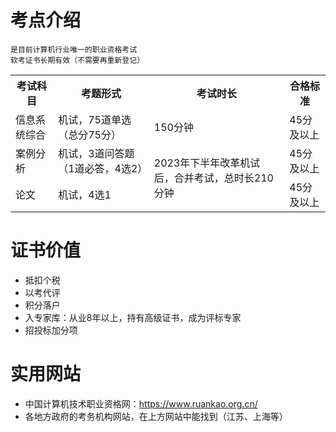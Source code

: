 # 考点介绍

```
是目前计算机行业唯一的职业资格考试
软考证书长期有效（不需要再重新登记）
```

<!-- rowspan colspan -->
<table>
	<tr>
	    <th>考试科目</th>
	    <th>考题形式</th>
	    <th>考试时长</th>
        <th>合格标准</th>
	</tr >
    <tr>
	    <td>信息系统综合</td>
	    <td>机试，75道单选（总分75分）</td>
        <td>150分钟</td>
        <td>45分及以上</td>
    </tr>
    <tr>
        <td>案例分析</td>
        <td>机试，3道问答题（1道必答，4选2）</td>
        <td rowspan="2">2023年下半年改革机试后，合并考试，总时长210分钟</td>
        <td>45分及以上</td>
    </tr>
    <tr>
        <td>论文</td>
        <td>机试，4选1</td>
        <td>45分及以上</td>
    </tr>
</table>


# 证书价值

* 抵扣个税
* 以考代评
* 积分落户
* 入专家库：从业8年以上，持有高级证书，成为评标专家
* 招投标加分项

# 实用网站

* 中国计算机技术职业资格网：https://www.ruankao.org.cn/
* 各地方政府的考务机构网站，在上方网站中能找到（江苏、上海等）

